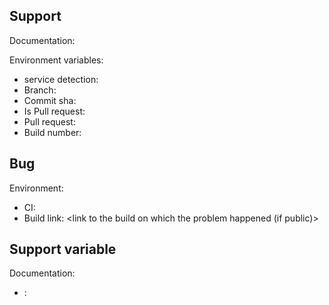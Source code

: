 <!-- Fill the following section to request the support of a new CI service -->
<!-- Replace the value within angle brackets -->

## Support <ci service name>

Documentation: <link to the documentation page listing the environment variables>

Environment variables:

- service detection: <variable name that allow to verify the process runs on this CI env>
- Branch: <variable name that allow to get the branch being built>
- Commit sha: <variable name that allow to get the commit sha that has triggered the build>
- Is Pull request: <variable name that allow to determine if the build has been triggered by a Pull Request>
- Pull request: <variable name that allow to determine the Pull Request number>
- Build number: <variable name that allow to get the build number>

<!-- Fill the following section to report a bug -->

## Bug

<Bug description>

<Steps to reproduce>

Environment:

- CI: <CI service name>
- Build link: <link to the build on which the problem happened (if public)>

<!-- Fill the following section to request the support of a new variable -->

## Support variable <name of the variable>

<Reason to add the new variable>

Documentation:

- <CI name>: <link to the documentation of the variable to support>
